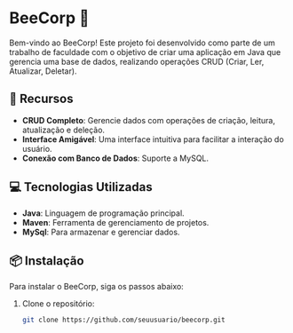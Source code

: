 # BeeCorp 🐝

Bem-vindo ao BeeCorp! Este projeto foi desenvolvido como parte de um trabalho de faculdade com o objetivo de criar uma aplicação em Java que gerencia uma base de dados, realizando operações CRUD (Criar, Ler, Atualizar, Deletar).

## 🚀 Recursos

- **CRUD Completo**: Gerencie dados com operações de criação, leitura, atualização e deleção.
- **Interface Amigável**: Uma interface intuitiva para facilitar a interação do usuário.
- **Conexão com Banco de Dados**: Suporte a MySQL.

## 💻 Tecnologias Utilizadas

- **Java**: Linguagem de programação principal.
- **Maven**: Ferramenta de gerenciamento de projetos.
- **MySql**: Para armazenar e gerenciar dados.

## 📦 Instalação

Para instalar o BeeCorp, siga os passos abaixo:

1. Clone o repositório:
   ```bash
   git clone https://github.com/seuusuario/beecorp.git
